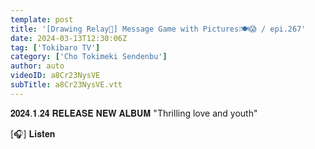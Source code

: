 ```yaml
---
template: post
title: '[Drawing Relay🎨] Message Game with Pictures❕🍽️😱 / epi.267'
date: 2024-03-13T12:30:06Z
tag: ['Tokibaro TV']
category: ['Cho Tokimeki Sendenbu']
author: auto 
videoID: a8Cr23NysVE
subTitle: a8Cr23NysVE.vtt
---
```

𝟐𝟎𝟐𝟒.𝟏.𝟐𝟒 𝐑𝐄𝐋𝐄𝐀𝐒𝐄 𝐍𝐄𝐖 𝐀𝐋𝐁𝐔𝐌
"Thrilling love and youth"

[🎧] 𝐋𝐢𝐬𝐭𝐞𝐧